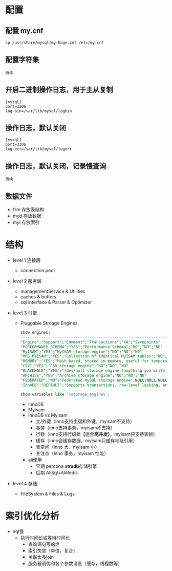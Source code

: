 # 配置
## 配置 my.cnf
```shell
cp /usr/share/mysql/my-huge.cnf /etc/my.cnf
```
## 配置字符集
```
待续
```
## 开启二进制操作日志，用于主从复制
```
[mysql]
port=3306
log-bin=/var/lib/mysql/logbin
```
## 操作日志，默认关闭

```
[mysql]
port=3306
log-err=/var/lib/mysql/logerr
```
## 操作日志，默认关闭，记录慢查询
```
待续
```
## 数据文件
- frm 存放表结构
- myd 存放数据
- myi 存放索引
# 结构
- level 1 连接层
  - connection pool
- level 2 服务层
  - managementService & Utilities
  - caches & buffers
  - sql interface & Parser & Optimizer
- level 3 引擎
  - Pluggable Stroage Engines
    ```sql
    show engines;
    ----------------------------------------------------------------------------------------------------
    "Engine";"Support";"Comment";"Transactions";"XA";"Savepoints"
    "PERFORMANCE_SCHEMA";"YES";"Performance Schema";"NO";"NO";"NO"
    "MyISAM";"YES";"MyISAM storage engine";"NO";"NO";"NO"
    "MRG_MYISAM";"YES";"Collection of identical MyISAM tables";"NO";"NO";"NO"
    "MEMORY";"YES";"Hash based, stored in memory, useful for temporary tables";"NO";"NO";"NO"
    "CSV";"YES";"CSV storage engine";"NO";"NO";"NO"
    "BLACKHOLE";"YES";"/dev/null storage engine (anything you write to it disappears)";"NO";"NO";"NO"
    "ARCHIVE";"YES";"Archive storage engine";"NO";"NO";"NO"
    "FEDERATED";"NO";"Federated MySQL storage engine";NULL;NULL;NULL
    "InnoDB";"DEFAULT";"Supports transactions, row-level locking, and foreign keys";"YES";"YES";"YES"
    ----------------------------------------------------------------------------------------------------
    show variables like '%storage_engine%';

    ```
    - InnoDB
    - Myisam
    - InnoDB vs Myisam
      - 主/外键（inno支持主键和外键，myisam不支持）
      - 事务（inno支持事务，myisam不支持）
      - 行锁（inno支持行级锁【适合**高并发**】，myisam只支持表锁）
      - 缓存（inno会缓存数据，myisam只缓存地址引用）
      - 表空间（inno 大，myisam 小）
      - 关注点（inno 事务，myisam 性能）
    - ali使用 
      - 早期 percona **xtradb**存储引擎
      - 后期 AliSql+AliRedis
      
- level 4 存储
  - FileSystem & Files & Logs
# 索引优化分析
- sql慢
  - 执行时间长或等待时间长
    - 查询语句写的烂
    - 索引失效（单值，复合）
    - 关联太多join
    - 服务器调优和各个参数设置（缓存，线程数等）
